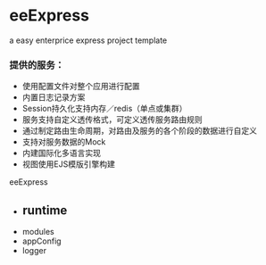 # eeExpress
a easy enterprice express project template

### 提供的服务：
- 使用配置文件对整个应用进行配置
- 内置日志记录方案
- Session持久化支持内存／redis（单点或集群）
- 服务支持自定义透传格式，可定义透传服务路由规则
- 通过制定路由生命周期，对路由及服务的各个阶段的数据进行自定义
- 支持对服务数据的Mock
- 内建国际化多语言实现
- 视图使用EJS模版引擎构建

eeExpress
  - runtime
    -
  - modules
  - appConfig
  - logger
